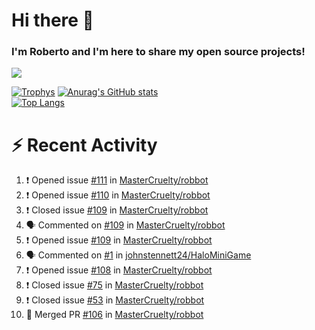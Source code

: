 # Hi there 👋
### I'm Roberto and I'm here to share my open source projects!

<img src="https://komarev.com/ghpvc/?username=mastercruelty&label=Profile views&color=0e75b6"><br>

[![Trophys](https://github-profile-trophy.vercel.app/?username=mastercruelty)](https://github.com/ryo-ma/github-profile-trophy)
[![Anurag's GitHub stats](https://github-readme-stats.vercel.app/api?username=mastercruelty&show_icons=true&theme=tokyonight)](https://github.com/anuraghazra/github-readme-stats)<br>
[![Top Langs](https://github-readme-stats.vercel.app/api/top-langs/?username=mastercruelty&langs_count=8&hide=jupyter%20notebook&exclude_repo=Alarm-project&langs_count=6&layout=compact&theme=tokyonight)](https://github.com/anuraghazra/github-readme-stats)

# :zap: Recent Activity
<!--START_SECTION:activity-->
1. ❗️ Opened issue [#111](https://github.com/MasterCruelty/robbot/issues/111) in [MasterCruelty/robbot](https://github.com/MasterCruelty/robbot)
2. ❗️ Opened issue [#110](https://github.com/MasterCruelty/robbot/issues/110) in [MasterCruelty/robbot](https://github.com/MasterCruelty/robbot)
3. ❗️ Closed issue [#109](https://github.com/MasterCruelty/robbot/issues/109) in [MasterCruelty/robbot](https://github.com/MasterCruelty/robbot)
4. 🗣 Commented on [#109](https://github.com/MasterCruelty/robbot/issues/109) in [MasterCruelty/robbot](https://github.com/MasterCruelty/robbot)
5. ❗️ Opened issue [#109](https://github.com/MasterCruelty/robbot/issues/109) in [MasterCruelty/robbot](https://github.com/MasterCruelty/robbot)
6. 🗣 Commented on [#1](https://github.com/johnstennett24/HaloMiniGame/issues/1) in [johnstennett24/HaloMiniGame](https://github.com/johnstennett24/HaloMiniGame)
7. ❗️ Opened issue [#108](https://github.com/MasterCruelty/robbot/issues/108) in [MasterCruelty/robbot](https://github.com/MasterCruelty/robbot)
8. ❗️ Closed issue [#75](https://github.com/MasterCruelty/robbot/issues/75) in [MasterCruelty/robbot](https://github.com/MasterCruelty/robbot)
9. ❗️ Closed issue [#53](https://github.com/MasterCruelty/robbot/issues/53) in [MasterCruelty/robbot](https://github.com/MasterCruelty/robbot)
10. 🎉 Merged PR [#106](https://github.com/MasterCruelty/robbot/pull/106) in [MasterCruelty/robbot](https://github.com/MasterCruelty/robbot)
<!--END_SECTION:activity-->
